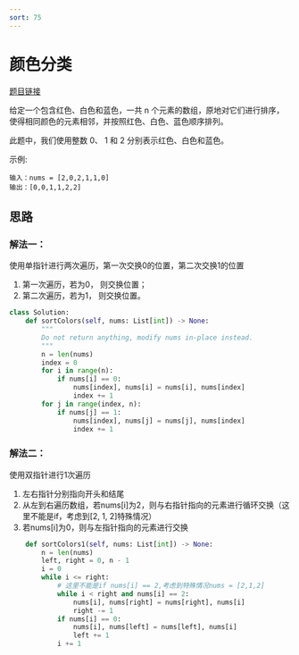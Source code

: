 ```yaml
---
sort: 75
---
```

#  颜色分类


[题目链接](https://leetcode-cn.com/problems/sort-colors/)

给定一个包含红色、白色和蓝色，一共 n 个元素的数组，原地对它们进行排序，使得相同颜色的元素相邻，并按照红色、白色、蓝色顺序排列。

此题中，我们使用整数 0、 1 和 2 分别表示红色、白色和蓝色。


示例:
```
输入：nums = [2,0,2,1,1,0]
输出：[0,0,1,1,2,2]
```

## 思路

### 解法一：
使用单指针进行两次遍历，第一次交换0的位置，第二次交换1的位置
1. 第一次遍历，若为0， 则交换位置；
2. 第二次遍历，若为1， 则交换位置。
```python
class Solution:
    def sortColors(self, nums: List[int]) -> None:
        """
        Do not return anything, modify nums in-place instead.
        """
        n = len(nums)
        index = 0
        for i in range(n):
            if nums[i] == 0:
                nums[index], nums[i] = nums[i], nums[index]
                index += 1
        for j in range(index, n):
            if nums[j] == 1:
                nums[index], nums[j] = nums[j], nums[index]
                index += 1
```

### 解法二：
使用双指针进行1次遍历
1. 左右指针分别指向开头和结尾
2. 从左到右遍历数组，若nums[i]为2，则与右指针指向的元素进行循环交换（这里不能是if，考虑到[2, 1, 2]特殊情况）
3. 若nums[i]为0，则与左指针指向的元素进行交换
```python
    def sortColors1(self, nums: List[int]) -> None:
        n = len(nums)
        left, right = 0, n - 1
        i = 0
        while i <= right:
            # 这里不能是if nums[i] == 2,考虑到特殊情况nums = [2,1,2]
            while i < right and nums[i] == 2:
                nums[i], nums[right] = nums[right], nums[i]
                right -= 1
            if nums[i] == 0:
                nums[i], nums[left] = nums[left], nums[i]
                left += 1
            i += 1

```